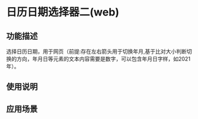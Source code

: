 # 日历日期选择器二(web)
## 功能描述
选择日历日期，用于网页（前提:存在左右箭头用于切换年月,基于比对大小判断切换的方向，年月日等元素的文本内容需要是数字，可以包含年月日字样，如2021年）。
## 使用说明
## 应用场景
